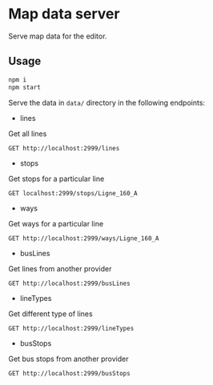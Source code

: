 # Map data server

Serve map data for the editor.


## Usage

```sh
npm i
npm start
```

Serve the data in `data/` directory in the following endpoints:

- lines

Get all lines

```http
GET http://localhost:2999/lines
```

- stops

Get stops for a particular line

```http
GET localhost:2999/stops/Ligne_160_A
```

- ways

Get ways for a particular line

```http
GET http://localhost:2999/ways/Ligne_160_A
```

- busLines

Get lines from another provider

```http
GET http://localhost:2999/busLines
```

- lineTypes

Get different type of lines

```http
GET http://localhost:2999/lineTypes
```

- busStops

Get bus stops from another provider

```http
GET http://localhost:2999/busStops
```
